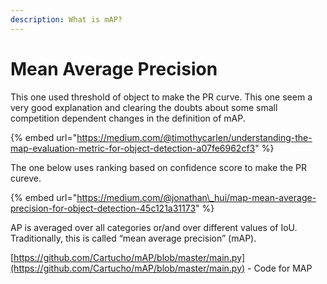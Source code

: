 ```yaml
---
description: What is mAP?
---
```


# Mean Average Precision

This one used threshold of object to make the PR curve. This one seem a very good explanation and clearing the doubts about some small competition dependent changes in the definition of mAP. 

{% embed url="https://medium.com/@timothycarlen/understanding-the-map-evaluation-metric-for-object-detection-a07fe6962cf3" %}

The one below uses ranking based on confidence score to make the PR cureve. 

{% embed url="https://medium.com/@jonathan\_hui/map-mean-average-precision-for-object-detection-45c121a31173" %}

AP is averaged over all categories or/and over different values of IoU. Traditionally, this is called “mean average precision” \(mAP\). 

[https://github.com/Cartucho/mAP/blob/master/main.py](https://github.com/Cartucho/mAP/blob/master/main.py) - Code for MAP

